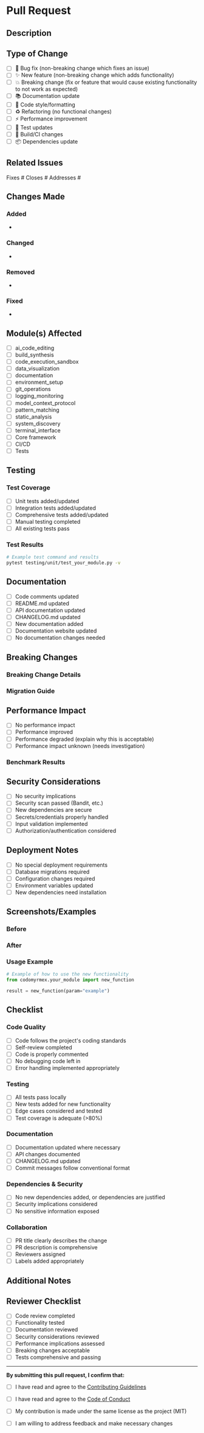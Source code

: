 # Pull Request

## Description
<!-- Provide a brief description of your changes -->

## Type of Change
<!-- Mark the relevant option with an "x" -->

- [ ] 🐛 Bug fix (non-breaking change which fixes an issue)
- [ ] ✨ New feature (non-breaking change which adds functionality)
- [ ] 💥 Breaking change (fix or feature that would cause existing functionality to not work as expected)
- [ ] 📚 Documentation update
- [ ] 🎨 Code style/formatting
- [ ] ♻️ Refactoring (no functional changes)
- [ ] ⚡ Performance improvement
- [ ] 🧪 Test updates
- [ ] 🔧 Build/CI changes
- [ ] 📦 Dependencies update

## Related Issues
<!-- Link any related issues using keywords: "fixes #123", "closes #123", "addresses #123" -->

Fixes #
Closes #
Addresses #

## Changes Made
<!-- Describe the changes made in this PR -->

### Added
- 

### Changed
- 

### Removed
- 

### Fixed
- 

## Module(s) Affected
<!-- Check all that apply -->

- [ ] ai_code_editing
- [ ] build_synthesis
- [ ] code_execution_sandbox
- [ ] data_visualization
- [ ] documentation
- [ ] environment_setup
- [ ] git_operations
- [ ] logging_monitoring
- [ ] model_context_protocol
- [ ] pattern_matching
- [ ] static_analysis
- [ ] system_discovery
- [ ] terminal_interface
- [ ] Core framework
- [ ] CI/CD
- [ ] Tests

## Testing
<!-- Describe the testing you've done -->

### Test Coverage
- [ ] Unit tests added/updated
- [ ] Integration tests added/updated
- [ ] Comprehensive tests added/updated
- [ ] Manual testing completed
- [ ] All existing tests pass

### Test Results
<!-- Paste relevant test results or describe manual testing -->

```bash
# Example test command and results
pytest testing/unit/test_your_module.py -v
```

## Documentation
<!-- Check all that apply and describe changes -->

- [ ] Code comments updated
- [ ] README.md updated
- [ ] API documentation updated
- [ ] CHANGELOG.md updated
- [ ] New documentation added
- [ ] Documentation website updated
- [ ] No documentation changes needed

## Breaking Changes
<!-- If this introduces breaking changes, describe them and the migration path -->

### Breaking Change Details
<!-- What breaks? -->

### Migration Guide
<!-- How should users update their code? -->

## Performance Impact
<!-- Describe any performance implications -->

- [ ] No performance impact
- [ ] Performance improved
- [ ] Performance degraded (explain why this is acceptable)
- [ ] Performance impact unknown (needs investigation)

### Benchmark Results
<!-- If applicable, include benchmark results -->

## Security Considerations
<!-- Check all that apply -->

- [ ] No security implications
- [ ] Security scan passed (Bandit, etc.)
- [ ] New dependencies are secure
- [ ] Secrets/credentials properly handled
- [ ] Input validation implemented
- [ ] Authorization/authentication considered

## Deployment Notes
<!-- Any special deployment considerations -->

- [ ] No special deployment requirements
- [ ] Database migrations required
- [ ] Configuration changes required
- [ ] Environment variables updated
- [ ] New dependencies need installation

## Screenshots/Examples
<!-- If applicable, add screenshots or code examples -->

### Before
<!-- Current behavior -->

### After  
<!-- New behavior -->

### Usage Example
```python
# Example of how to use the new functionality
from codomyrmex.your_module import new_function

result = new_function(param="example")
```

## Checklist
<!-- Mark completed items with an "x" -->

### Code Quality
- [ ] Code follows the project's coding standards
- [ ] Self-review completed
- [ ] Code is properly commented
- [ ] No debugging code left in
- [ ] Error handling implemented appropriately

### Testing
- [ ] All tests pass locally
- [ ] New tests added for new functionality
- [ ] Edge cases considered and tested
- [ ] Test coverage is adequate (>80%)

### Documentation
- [ ] Documentation updated where necessary
- [ ] API changes documented
- [ ] CHANGELOG.md updated
- [ ] Commit messages follow conventional format

### Dependencies & Security
- [ ] No new dependencies added, or dependencies are justified
- [ ] Security implications considered
- [ ] No sensitive information exposed

### Collaboration
- [ ] PR title clearly describes the change
- [ ] PR description is comprehensive
- [ ] Reviewers assigned
- [ ] Labels added appropriately

## Additional Notes
<!-- Any additional information for reviewers -->

## Reviewer Checklist
<!-- For reviewers to complete -->

- [ ] Code review completed
- [ ] Functionality tested
- [ ] Documentation reviewed
- [ ] Security considerations reviewed
- [ ] Performance implications assessed
- [ ] Breaking changes acceptable
- [ ] Tests comprehensive and passing

---

**By submitting this pull request, I confirm that:**
- [ ] I have read and agree to the [Contributing Guidelines](./CONTRIBUTING.md)
- [ ] I have read and agree to the [Code of Conduct](./CODE_OF_CONDUCT.md)
- [ ] My contribution is made under the same license as the project (MIT)
- [ ] I am willing to address feedback and make necessary changes

